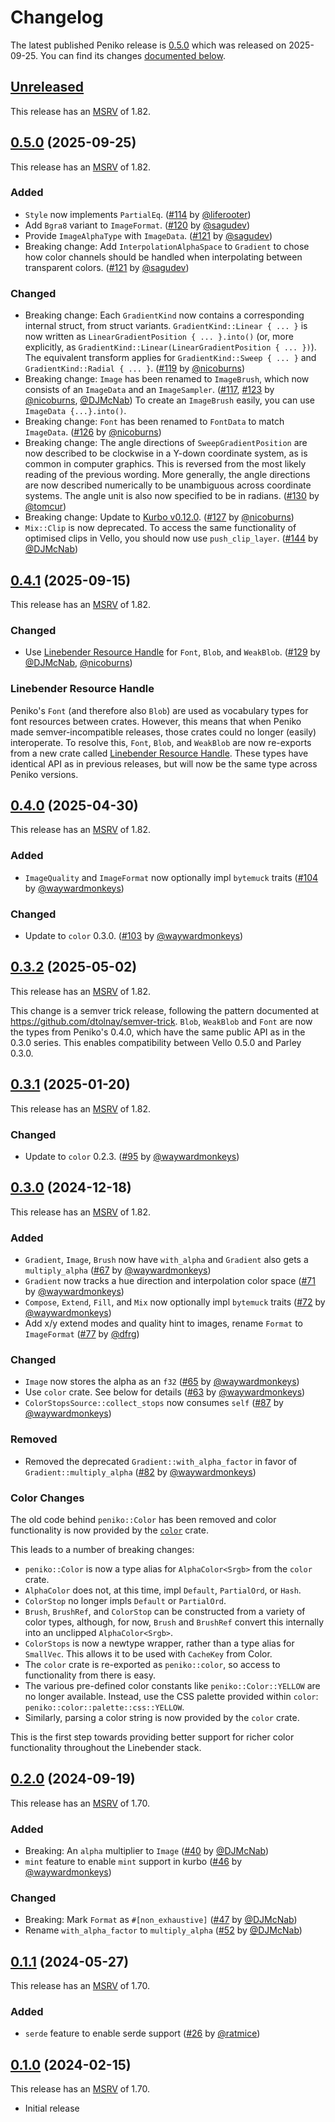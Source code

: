 # Changelog

<!-- Instructions

This changelog follows the patterns described here: <https://keepachangelog.com/en/1.0.0/>.

Subheadings to categorize changes are `added, changed, deprecated, removed, fixed, security`.

-->

The latest published Peniko release is [0.5.0](#050-2025-09-25) which was released on 2025-09-25.
You can find its changes [documented below](#050-2025-09-25).

## [Unreleased]

This release has an [MSRV] of 1.82.

## [0.5.0][] (2025-09-25)

This release has an [MSRV] of 1.82.

### Added

- `Style` now implements `PartialEq`. ([#114][] by [@liferooter][])
- Add `Bgra8` variant to `ImageFormat`. ([#120][] by [@sagudev][])
- Provide `ImageAlphaType` with `ImageData`. ([#121][] by [@sagudev][])
- Breaking change: Add `InterpolationAlphaSpace` to `Gradient` to chose how color channels should be handled when interpolating between transparent colors. ([#121][] by [@sagudev][])

### Changed

- Breaking change: Each `GradientKind` now contains a corresponding internal struct, from struct variants.
  `GradientKind::Linear { ... }` is now written as `LinearGradientPosition { ... }.into()` (or, more explicitly, as `GradientKind::Linear(LinearGradientPosition { ... })`).
  The equivalent transform applies for `GradientKind::Sweep { ... }` and `GradientKind::Radial { ... }`. ([#119][] by [@nicoburns][])
- Breaking change: `Image` has been renamed to `ImageBrush`, which now consists of an `ImageData` and an `ImageSampler`. ([#117][], [#123][] by [@nicoburns][], [@DJMcNab][])
  To create an `ImageBrush` easily, you can use `ImageData {...}.into()`.
- Breaking change: `Font` has been renamed to `FontData` to match `ImageData`. ([#126][] by [@nicoburns][])
- Breaking change: The angle directions of `SweepGradientPosition` are now described to be clockwise in a Y-down coordinate system, as is common in computer graphics.
  This is reversed from the most likely reading of the previous wording.
  More generally, the angle directions are now described numerically to be unambiguous across coordinate systems.
  The angle unit is also now specified to be in radians. ([#130][] by [@tomcur][])
- Breaking change: Update to [Kurbo v0.12.0](https://github.com/linebender/kurbo/releases/tag/v0.12.0). ([#127][] by [@nicoburns][])
- `Mix::Clip` is now deprecated. To access the same functionality of optimised clips in Vello, you should now use `push_clip_layer`. ([#144][] by [@DJMcNab][])

## [0.4.1][] (2025-09-15)

This release has an [MSRV] of 1.82.

### Changed

- Use [Linebender Resource Handle](#linebender-resource-handle) for `Font`, `Blob`, and `WeakBlob`. ([#129][] by [@DJMcNab][], [@nicoburns][])

### Linebender Resource Handle

Peniko's `Font` (and therefore also `Blob`) are used as vocabulary types for font resources between crates.
However, this means that when Peniko made semver-incompatible releases, those crates could no longer (easily) interoperate.
To resolve this, `Font`, `Blob`, and `WeakBlob` are now re-exports from a new crate called [Linebender Resource Handle](https://crates.io/crates/linebender_resource_handle).
These types have identical API as in previous releases, but will now be the same type across Peniko versions.

## [0.4.0][] (2025-04-30)

This release has an [MSRV] of 1.82.

### Added

- `ImageQuality` and `ImageFormat` now optionally impl `bytemuck` traits ([#104][] by [@waywardmonkeys][])

### Changed

- Update to `color` 0.3.0. ([#103][] by [@waywardmonkeys][])

## [0.3.2][] (2025-05-02)

This release has an [MSRV] of 1.82.

This change is a semver trick release, following the pattern documented at <https://github.com/dtolnay/semver-trick>.
`Blob`, `WeakBlob` and `Font` are now the types from Peniko's 0.4.0, which have the same public API as in the 0.3.0 series.
This enables compatibility between Vello 0.5.0 and Parley 0.3.0.

## [0.3.1][] (2025-01-20)

This release has an [MSRV] of 1.82.

### Changed

- Update to `color` 0.2.3. ([#95][] by [@waywardmonkeys][])

## [0.3.0][] (2024-12-18)

This release has an [MSRV] of 1.82.

### Added

- `Gradient`, `Image`, `Brush` now have `with_alpha` and `Gradient` also gets a `multiply_alpha` ([#67][] by [@waywardmonkeys][])
- `Gradient` now tracks a hue direction and interpolation color space ([#71][] by [@waywardmonkeys][])
- `Compose`, `Extend`, `Fill`, and `Mix` now optionally impl `bytemuck` traits ([#72][] by [@waywardmonkeys][])
- Add x/y extend modes and quality hint to images, rename `Format` to `ImageFormat` ([#77][] by [@dfrg][])

### Changed

- `Image` now stores the alpha as an `f32` ([#65][] by [@waywardmonkeys][])
- Use `color` crate. See below for details ([#63][] by [@waywardmonkeys][])
- `ColorStopsSource::collect_stops` now consumes `self` ([#87][] by [@waywardmonkeys][])

### Removed

- Removed the deprecated `Gradient::with_alpha_factor` in favor of `Gradient::multiply_alpha` ([#82][] by [@waywardmonkeys][])

### Color Changes

The old code behind `peniko::Color` has been removed and color functionality is now provided by the [`color`] crate.

This leads to a number of breaking changes:

- `peniko::Color` is now a type alias for `AlphaColor<Srgb>` from the `color` crate.
- `AlphaColor` does not, at this time, impl `Default`, `PartialOrd`, or `Hash`.
- `ColorStop` no longer impls `Default` or `PartialOrd`.
- `Brush`, `BrushRef`, and `ColorStop` can be constructed from a variety of color types, although, for now, `Brush` and `BrushRef` convert this internally into an unclipped `AlphaColor<Srgb>`.
- `ColorStops` is now a newtype wrapper, rather than a type alias for `SmallVec`.
  This allows it to be used with `CacheKey` from Color.
- The `color` crate is re-exported as `peniko::color`, so access to functionality from there is easy.
- The various pre-defined color constants like `peniko::Color::YELLOW` are no longer available.
  Instead, use the CSS palette provided within `color`:  `peniko::color::palette::css::YELLOW`.
- Similarly, parsing a color string is now provided by the `color` crate.

This is the first step towards providing better support for richer color functionality throughout the Linebender stack.

## [0.2.0][] (2024-09-19)

This release has an [MSRV] of 1.70.

### Added

- Breaking: An `alpha` multiplier to `Image` ([#40][] by [@DJMcNab][])
- `mint` feature to enable `mint` support in kurbo ([#46][] by [@waywardmonkeys][])

### Changed

- Breaking: Mark `Format` as `#[non_exhaustive]` ([#47][] by [@DJMcNab][])
- Rename `with_alpha_factor` to `multiply_alpha` ([#52][] by [@DJMcNab][])

## [0.1.1][] (2024-05-27)

This release has an [MSRV] of 1.70.

### Added

- `serde` feature to enable serde support ([#26] by [@ratmice][])

## [0.1.0][] (2024-02-15)

This release has an [MSRV] of 1.70.

- Initial release

[MSRV]: README.md#minimum-supported-rust-version-msrv
[`color`]: https://docs.rs/color/

[#26]: https://github.com/linebender/peniko/pull/26
[#40]: https://github.com/linebender/peniko/pull/40
[#46]: https://github.com/linebender/peniko/pull/46
[#47]: https://github.com/linebender/peniko/pull/47
[#52]: https://github.com/linebender/peniko/pull/52
[#63]: https://github.com/linebender/peniko/pull/63
[#65]: https://github.com/linebender/peniko/pull/65
[#67]: https://github.com/linebender/peniko/pull/67
[#71]: https://github.com/linebender/peniko/pull/71
[#72]: https://github.com/linebender/peniko/pull/72
[#77]: https://github.com/linebender/peniko/pull/77
[#82]: https://github.com/linebender/peniko/pull/82
[#87]: https://github.com/linebender/peniko/pull/87
[#95]: https://github.com/linebender/peniko/pull/95
[#103]: https://github.com/linebender/peniko/pull/103
[#104]: https://github.com/linebender/peniko/pull/104
[#114]: https://github.com/linebender/peniko/pull/114
[#117]: https://github.com/linebender/peniko/pull/117
[#119]: https://github.com/linebender/peniko/pull/119
[#120]: https://github.com/linebender/peniko/pull/120
[#121]: https://github.com/linebender/peniko/pull/121
[#123]: https://github.com/linebender/peniko/pull/123
[#126]: https://github.com/linebender/peniko/pull/126
[#127]: https://github.com/linebender/peniko/pull/127
[#129]: https://github.com/linebender/peniko/pull/129
[#130]: https://github.com/linebender/peniko/pull/130
[#144]: https://github.com/linebender/peniko/pull/144

[@dfrg]: https://github.com/dfrg
[@DJMcNab]: https://github.com/DJMcNab
[@liferooter]: https://github.com/liferooter
[@nicoburns]: https://github.com/nicoburns
[@ratmice]: https://github.com/ratmice
[@sagudev]: https://github.com/sagudev
[@tomcur]: https://github.com/tomcur
[@waywardmonkeys]: https://github.com/waywardmonkeys

[Unreleased]: https://github.com/linebender/peniko/compare/v0.5.0...HEAD
<!-- Note that this still comparing against 0.4.0, because 0.4.1 is a cherry-picked patch -->
[0.5.0]: https://github.com/linebender/peniko/compare/v0.4.0...v0.5.0
[0.4.1]: https://github.com/linebender/peniko/compare/v0.4.0...v0.4.1
<!-- Note that this still comparing against 0.3.1, because 0.3.2 is a cherry-picked patch -->
[0.4.0]: https://github.com/linebender/peniko/compare/v0.3.1...v0.4.0
[0.3.2]: https://github.com/linebender/peniko/compare/v0.3.1...v0.3.2
[0.3.1]: https://github.com/linebender/peniko/compare/v0.3.0...v0.3.1
[0.3.0]: https://github.com/linebender/peniko/compare/v0.2.0...v0.3.0
[0.2.0]: https://github.com/linebender/peniko/compare/v0.1.1...v0.2.0
[0.1.1]: https://github.com/linebender/peniko/compare/v0.1.0...v0.1.1
[0.1.0]: https://github.com/linebender/peniko/releases/tag/v0.1.0
